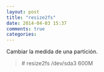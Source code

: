 ```yaml
---
layout: post
title: "resize2fs"
date: 2014-04-03 15:37
comments: true
categories: 
---
```

Cambiar la medida de una partición.

>\# resize2fs /dev/sda3 600M

